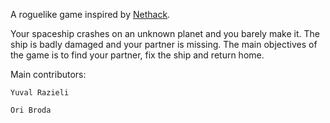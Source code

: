 A roguelike game inspired by [Nethack](https://en.wikipedia.org/wiki/NetHack).


Your spaceship crashes on an unknown planet and you barely make it. The ship is badly damaged and your partner is missing.
The main objectives of the game is to find your partner, fix the ship and return home.


Main contributors:

	Yuval Razieli
	
	Ori Broda
